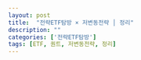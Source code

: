 ```yaml
---
layout: post
title:  "전략ETF탐방 × 저변동전략 │ 정리"
description: ""
categories: ['전략ETF탐방']
tags: [ETF, 퀀트, 저변동전략, 정리]
---
```



